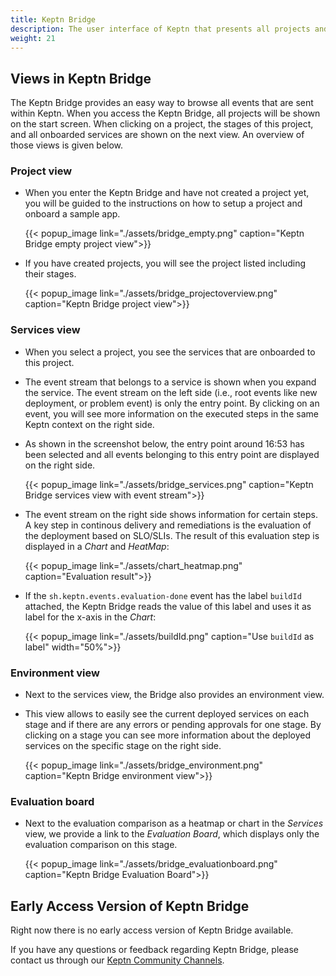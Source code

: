 ```yaml
---
title: Keptn Bridge
description: The user interface of Keptn that presents all projects and services managed by Keptn. It is automatically installed with your Keptn deployment.
weight: 21
---
```


## Views in Keptn Bridge

The Keptn Bridge provides an easy way to browse all events that are sent within Keptn. When you access the Keptn Bridge, all projects will be shown on the start screen. When clicking on a project, the stages of this project, and all onboarded services are shown on the next view. An overview of those views is given below. 

### Project view

* When you enter the Keptn Bridge and have not created a project yet, you will be guided to the instructions on how to setup a project and onboard a sample app. 

    {{< popup_image
      link="./assets/bridge_empty.png"
      caption="Keptn Bridge empty project view">}}

* If you have created projects, you will see the project listed including their stages.

    {{< popup_image
      link="./assets/bridge_projectoverview.png"
      caption="Keptn Bridge project view">}}  

### Services view

* When you select a project, you see the services that are onboarded to this project.

* The event stream that belongs to a service is shown when you expand the service. The event stream on the left side (i.e., root events like new deployment, or problem event) is only the entry point. By clicking on an event, you will see more information on the executed steps in the same Keptn context on the right side.

* As shown in the screenshot below, the entry point around 16:53 has been selected and all events belonging to this entry point are displayed on the right side.

    {{< popup_image
    link="./assets/bridge_services.png"
    caption="Keptn Bridge services view with event stream">}}

* The event stream on the right side shows information for certain steps. A key step in continous delivery and remediations is the evaluation of the deployment based on SLO/SLIs. The result of this evaluation step is displayed in a *Chart* and *HeatMap*:

    {{< popup_image
    link="./assets/chart_heatmap.png"
    caption="Evaluation result">}}

* If the `sh.keptn.events.evaluation-done` event has the label `buildId` attached, the Keptn Bridge reads the value of this label and uses it as label for the x-axis in the *Chart*:

    {{< popup_image
        link="./assets/buildId.png"
        caption="Use `buildId` as label"
        width="50%">}}

### Environment view

* Next to the services view, the Bridge also provides an environment view. 

* This view allows to easily see the current deployed services on each stage and if there are any errors or pending approvals for one stage.
By clicking on a stage you can see more information about the deployed services on the specific stage on the right side.

    {{< popup_image
    link="./assets/bridge_environment.png"
    caption="Keptn Bridge environment view">}}
  
### Evaluation board

* Next to the evaluation comparison as a heatmap or chart in the *Services* view, we provide a link to the *Evaluation Board*, which displays only the evaluation comparison on this stage. 
  
    {{< popup_image
    link="./assets/bridge_evaluationboard.png"
    caption="Keptn Bridge Evaluation Board">}}

## Early Access Version of Keptn Bridge

Right now there is no early access version of Keptn Bridge available. 

<!-- You can upgrade to the latest version (0.7.1) by executing the following commands:

```console
kubectl -n keptn set image deployment/bridge bridge=keptn/bridge2:0.7.1 --record
``

There is an early access version of Keptn Bridge available (compatible with Keptn 0.7.1):

  {{< popup_image
  link="./assets/bridge_eap.png"
  caption="Keptn Bridge EAP">}}

* To install it, you have to update the Docker images of *Keptn Bridge*, *configuration-service* and the *mongodb-datastore* deployment by executing the following commands:

```console
kubectl -n keptn set image deployment/bridge bridge=keptn/bridge2:20200402.1046 --record
```

* To restore the old version of bridge, configuration-service and mongodb-datastore (as delivered with Keptn 0.7.1), you can use the following commands:

```console
kubectl -n keptn set image deployment/bridge bridge=keptn/bridge2:0.7.1 --record
```
-->

If you have any questions or feedback regarding Keptn Bridge, please contact us through our [Keptn Community Channels](https://github.com/keptn/community).
